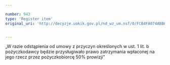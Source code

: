 ```yaml
---

number: 943
type: 'Register item'
original_uri: 'http://decyzje.uokik.gov.pl/nd_wz_um.nsf/0/FCB4FA074ABB6ED1C12572DD0032975B?OpenDocument'


---
```


„W razie odstąpienia od umowy z przyczyn określonych w ust. 1 lit. b pożyczkodawcy będzie przysługiwało prawo zatrzymania wpłaconej na jego rzecz przez pożyczkobiorcę 50% prowizji”
